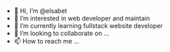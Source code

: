 - 👋 Hi, I’m @elsabet
- 👀 I’m interested in web developer and maintain
- 🌱 I’m currently learning fullstack website developer
- 💞️ I’m looking to collaborate on ...
- 📫 How to reach me ...

<!---
elsat616/elsat616 is a ✨ special ✨ repository because its `README.md` (this file) appears on your GitHub profile.
You can click the Preview link to take a look at your changes.
--->
